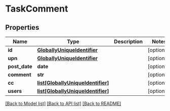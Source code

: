 # TaskComment

## Properties
Name | Type | Description | Notes
------------ | ------------- | ------------- | -------------
**id** | [**GloballyUniqueIdentifier**](GloballyUniqueIdentifier.md) |  | [optional] 
**upn** | [**GloballyUniqueIdentifier**](GloballyUniqueIdentifier.md) |  | [optional] 
**post_date** | **date** |  | [optional] 
**comment** | **str** |  | [optional] 
**cc** | [**list[GloballyUniqueIdentifier]**](GloballyUniqueIdentifier.md) |  | [optional] 
**users** | [**list[GloballyUniqueIdentifier]**](GloballyUniqueIdentifier.md) |  | [optional] 

[[Back to Model list]](../README.md#documentation-for-models) [[Back to API list]](../README.md#documentation-for-api-endpoints) [[Back to README]](../README.md)

